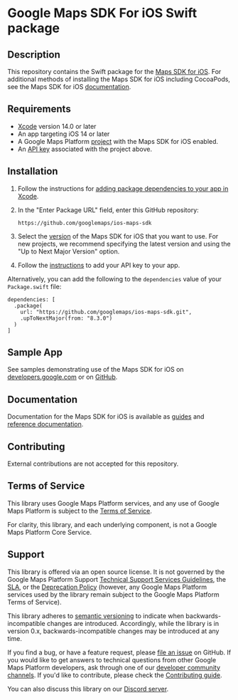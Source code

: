 # Google Maps SDK For iOS Swift package

## Description

This repository contains the Swift package for the
[Maps SDK for iOS](https://developers.google.com/maps/documentation/ios-sdk).
For additional methods of installing the Maps SDK for iOS including CocoaPods,
see the Maps SDK for iOS
[documentation](https://developers.google.com/maps/documentation/ios-sdk/config).

## Requirements

- [Xcode](https://developer.apple.com/xcode/) version 14.0 or later
- An app targeting iOS 14 or later
- A Google Maps Platform
    [project](https://developers.google.com/maps/documentation/ios-sdk/cloud-setup)
    with the Maps SDK for iOS enabled.
- An
    [API key](https://developers.google.com/maps/documentation/ios-sdk/get-api-key)
    associated with the project above.

## Installation

1. Follow the instructions for
    [adding package dependencies to your app in Xcode](https://developer.apple.com/documentation/xcode/adding-package-dependencies-to-your-app).

2. In the "Enter Package URL" field, enter this GitHub repository:

    ```
    https://github.com/googlemaps/ios-maps-sdk
    ```

3. Select the
    [version](https://developers.google.com/maps/documentation/ios-sdk/versions)
    of the Maps SDK for iOS that you want to use. For new projects, we recommend
    specifying the latest version and using the "Up to Next Major Version"
    option.

4. Follow the
    [instructions](https://developers.google.com/maps/documentation/ios-sdk/config#get-key)
    to add your API key to your app.

Alternatively, you can add the following to the `dependencies` value of your
`Package.swift` file:

```
dependencies: [
  .package(
    url: "https://github.com/googlemaps/ios-maps-sdk.git",
    .upToNextMajor(from: "8.3.0")
  )
]
```

## Sample App

See samples demonstrating use of the Maps SDK for iOS on
[developers.google.com](https://developers.google.com/maps/documentation/ios-sdk/code-samples)
or on [GitHub](https://github.com/googlemaps-samples/maps-sdk-for-ios-samples).

## Documentation

Documentation for the Maps SDK for iOS is available as
[guides](https://developers.google.com/maps/documentation/ios-sdk/) and
[reference documentation](https://developers.google.com/maps/documentation/ios-sdk/reference).

## Contributing

External contributions are not accepted for this repository.

## Terms of Service

This library uses Google Maps Platform services, and any use of Google Maps Platform is subject to the [Terms of Service](https://cloud.google.com/maps-platform/terms).

For clarity, this library, and each underlying component, is not a Google Maps Platform Core Service.

## Support

This library is offered via an open source license. It is not governed by the Google Maps Platform Support [Technical Support Services Guidelines](https://cloud.google.com/maps-platform/terms/tssg), the [SLA](https://cloud.google.com/maps-platform/terms/sla), or the [Deprecation Policy](https://cloud.google.com/maps-platform/terms) (however, any Google Maps Platform services used by the library remain subject to the Google Maps Platform Terms of Service).

This library adheres to [semantic versioning](https://semver.org/) to indicate when backwards-incompatible changes are introduced. Accordingly, while the library is in version 0.x, backwards-incompatible changes may be introduced at any time.

If you find a bug, or have a feature request, please [file an issue](https://developers.google.com/maps/documentation/ios-sdk/support#issue-tracker) on GitHub. If you would like to get answers to technical questions from other Google Maps Platform developers, ask through one of our [developer community channels](https://developers.google.com/maps/developer-community). If you'd like to contribute, please check the [Contributing guide](https://github.com/googlemaps/ios-maps-sdk/blob/main/CONTRIBUTING.md).

You can also discuss this library on our [Discord server](https://discord.gg/hYsWbmk).
